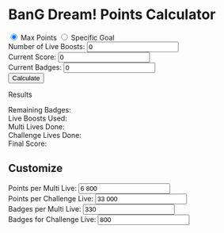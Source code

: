 <!DOCTYPE html>
<html lang="en">
<head>
    <meta charset="UTF-8">
    <meta name="viewport" content="width=device-width, initial-scale=1.0">
    <title>BanG Dream! Points Calculator</title>
    <link rel="stylesheet" href="styles.css">
</head>
<body>
    <div class="container">
        <div class="main-content">
            <h1>BanG Dream! Points Calculator</h1>
            <div class="mode-toggle">
                <label>
                    <input type="radio" name="mode" value="max" checked> Max Points
                </label>
                <label>
                    <input type="radio" name="mode" value="goal"> Specific Goal
                </label>
            </div>
            <div class="input-group" id="maxPointsMode">
                <label for="numberOfBoosts">Number of Live Boosts:</label>
                <input type="text" id="numberOfBoosts" value="0" required>
            </div>
            <div class="input-group" id="specificGoalMode" style="display: none;">
                <label for="goalPoints">Target Score:</label>
                <input type="text" id="goalPoints" value="0" required>
            </div>
            <form id="pointsForm">
                <div class="input-group">
                    <label for="currentScore">Current Score:</label>
                    <input type="text" id="currentScore" value="0" required>
                </div>
                <div class="input-group">
                    <label for="currentBadges">Current Badges:</label>
                    <input type="text" id="currentBadges" value="0" required>
                </div>
                <button type="button" id="calculateButton">Calculate</button>
            </form>
            <div id="result" class="result">
                <div class="result-box">
                    <p class="result-title">Results</p>
                    <div class="result-item">
                        <span>Remaining Badges:</span>
                        <span id="resultRemainingBadges"></span>
                    </div>
                    <div class="result-item">
                        <span>Live Boosts Used:</span>
                        <span id="resultBoostsUsed"></span>
                    </div>
                    <div class="result-item">
                        <span>Multi Lives Done:</span>
                        <span id="resultMultiLiveRuns"></span>
                    </div>
                    <div class="result-item">
                        <span>Challenge Lives Done:</span>
                        <span id="resultChallengeLiveRuns"></span>
                    </div>
                    <div class="result-item final-score">
                        <span>Final Score:</span>
                        <span id="resultFinalScore"></span>
                    </div>
                </div>
            </div>
        </div>
        <div class="sidebar">
            <div class="sidebar-header">
                <h2>Customize</h2>
            </div>
            <div id="customizeOptions">
                <div class="input-group">
                    <label for="pointsPerMultiLive">Points per Multi Live:</label>
                    <input type="text" id="pointsPerMultiLive" value="6 800">
                </div>
                <div class="input-group">
                    <label for="pointsPerChallengeLive">Points per Challenge Live:</label>
                    <input type="text" id="pointsPerChallengeLive" value="33 000">
                </div>
                <div class="input-group">
                    <label for="badgesPerMultiLive">Badges per Multi Live:</label>
                    <input type="text" id="badgesPerMultiLive" value="330">
                </div>
                <div class="input-group">
                    <label for="badgesForChallengeLive">Badges for Challenge Live:</label>
                    <input type="text" id="badgesForChallengeLive" value="800">
                </div>
            </div>
        </div>
    </div>
    <script src="scripts.js"></script>
</body>
</html>
